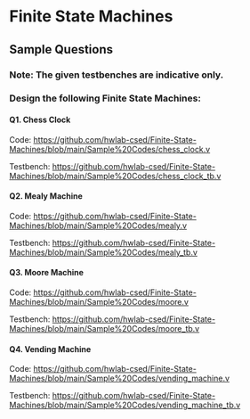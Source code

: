 # Finite State Machines

## Sample Questions

### Note: The given testbenches are indicative only.

### Design the following Finite State Machines:

#### Q1. Chess Clock

Code: https://github.com/hwlab-csed/Finite-State-Machines/blob/main/Sample%20Codes/chess_clock.v

Testbench: https://github.com/hwlab-csed/Finite-State-Machines/blob/main/Sample%20Codes/chess_clock_tb.v

#### Q2. Mealy Machine

Code: https://github.com/hwlab-csed/Finite-State-Machines/blob/main/Sample%20Codes/mealy.v

Testbench: https://github.com/hwlab-csed/Finite-State-Machines/blob/main/Sample%20Codes/mealy_tb.v

#### Q3. Moore Machine

Code: https://github.com/hwlab-csed/Finite-State-Machines/blob/main/Sample%20Codes/moore.v

Testbench: https://github.com/hwlab-csed/Finite-State-Machines/blob/main/Sample%20Codes/moore_tb.v

#### Q4. Vending Machine

Code: https://github.com/hwlab-csed/Finite-State-Machines/blob/main/Sample%20Codes/vending_machine.v

Testbench: https://github.com/hwlab-csed/Finite-State-Machines/blob/main/Sample%20Codes/vending_machine_tb.v


